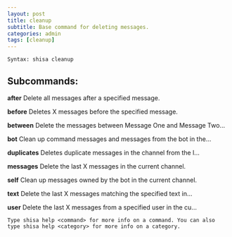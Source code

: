 ```yaml
---
layout: post
title: cleanup
subtitle: Base command for deleting messages.
categories: admin
tags: [cleanup]
---
```


`Syntax: shisa cleanup`

## Subcommands:

**after** Delete all messages after a specified message.

**before** Deletes X messages before the specified message.

**between** Delete the messages between Message One and Message Two...

**bot** Clean up command messages and messages from the bot in the...

**duplicates** Deletes duplicate messages in the channel from the l...

**messages** Delete the last X messages in the current channel.

**self** Clean up messages owned by the bot in the current channel.

**text** Delete the last X messages matching the specified text in...

**user** Delete the last X messages from a specified user in the cu...

```
Type shisa help <command> for more info on a command. You can also type shisa help <category> for more info on a category.
```